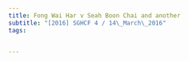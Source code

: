 ```yaml
---
title: Fong Wai Har v Seah Boon Chai and another 
subtitle: "[2016] SGHCF 4 / 14\_March\_2016"
tags:


---
```


